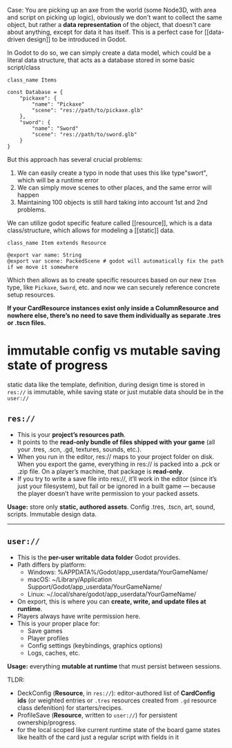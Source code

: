 Case: You are picking up an axe from the world (some Node3D, with area and script on picking up logic), obviously we don't want to collect the same object, but rather a **data representation** of the object, that doesn't care about anything, except for data it has itself.
This is a perfect case for [[data-driven design]] to be introduced in Godot.

In Godot to do so, we can simply create a data model, which could be a literal data structure, that acts as a database stored in some basic script/class
```gdscript
class_name Items

const Database = {
	"pickaxe": {
		"name": "Pickaxe"
		"scene": "res://path/to/pickaxe.glb"
	},
	"sword": {
		"name": "Sword"
		"scene": "res://path/to/sword.glb"
	}
}
```

But this approach has several crucial problems:
1. We can easily create a typo in node that uses this like type"swort", which will be a runtime error
2. We can simply move scenes to other places, and the same error will happen
3. Maintaining 100 objects is still hard taking into account 1st and 2nd problems.

We can utilize godot specific feature called [[resource]], which is a data class/structure, which allows for modeling a [[static]] data.
```gdscript
class_name Item extends Resource

@export var name: String
@export var scene: PackedScene # godot will automatically fix the path if we move it somewhere
```

Which then allows as to create specific resources based on our new `Item` type, like `Pickaxe`, `Sword`, etc. and now we can securely reference concrete setup resources.

**If your CardResource instances exist only inside a ColumnResource and nowhere else, there’s no need to save them individually as separate .tres or .tscn files.**


# immutable config vs mutable saving state of progress

static data like the template, definition, during design time is stored in `res://` is immutable, while saving state or just mutable data should be in the `user://`


## **`res://`**
- This is your **project’s resources path**.
- It points to the **read-only bundle of files shipped with your game** (all your .tres, .scn, .gd, textures, sounds, etc.).
- When you run in the editor, res:// maps to your project folder on disk.
    When you export the game, everything in res:// is packed into a .pck or .zip file.
    On a player’s machine, that package is **read-only**.
- If you try to write a save file into res://, it’ll work in the editor (since it’s just your filesystem), but fail or be ignored in a built game — because the player doesn’t have write permission to your packed assets.

**Usage:** store only **static, authored assets**. Config .tres, .tscn, art, sound, scripts. Immutable design data.

---

## **`user://`**
- This is the **per-user writable data folder** Godot provides.
- Path differs by platform:
    - Windows: %APPDATA%/Godot/app_userdata/YourGameName/
    - macOS: ~/Library/Application Support/Godot/app_userdata/YourGameName/
    - Linux: ~/.local/share/godot/app_userdata/YourGameName/
- On export, this is where you can **create, write, and update files at runtime**.
- Players always have write permission here.
- This is your proper place for:
    - Save games
    - Player profiles
    - Config settings (keybindings, graphics options)
    - Logs, caches, etc.

**Usage:** everything **mutable at runtime** that must persist between sessions.



TLDR:
- DeckConfig (**Resource**, in `res://`): editor-authored list of **CardConfig ids** (or weighted entries or `.tres` resources created from `.gd` resource class defenition) for starters/recipes.
- ProfileSave (**Resource**, written to `user://`) for persistent ownership/progress.
- for the local scoped like current runtime state of the board game states like health of the card just a regular script with fields in it